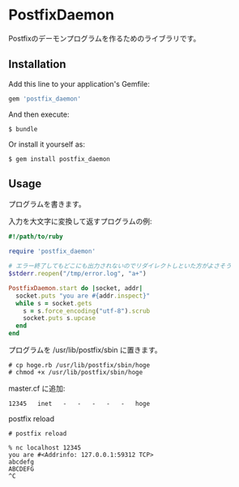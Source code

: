# PostfixDaemon

Postfixのデーモンプログラムを作るためのライブラリです。

## Installation

Add this line to your application's Gemfile:

```ruby
gem 'postfix_daemon'
```

And then execute:

    $ bundle

Or install it yourself as:

    $ gem install postfix_daemon

## Usage

プログラムを書きます。

入力を大文字に変換して返すプログラムの例:

```ruby
#!/path/to/ruby

require 'postfix_daemon'

# エラー終了してもどこにも出力されないのでリダイレクトしといた方がよさそう
$stderr.reopen("/tmp/error.log", "a+")

PostfixDaemon.start do |socket, addr|
  socket.puts "you are #{addr.inspect}"
  while s = socket.gets
    s = s.force_encoding("utf-8").scrub
    socket.puts s.upcase
  end
end
```

プログラムを /usr/lib/postfix/sbin に置きます。

```
# cp hoge.rb /usr/lib/postfix/sbin/hoge
# chmod +x /usr/lib/postfix/sbin/hoge
```

master.cf に追加:

```
12345   inet   -   -   -   -   -   hoge
```

postfix reload

```
# postfix reload
```

```
% nc localhost 12345
you are #<Addrinfo: 127.0.0.1:59312 TCP>
abcdefg
ABCDEFG
^C
```
